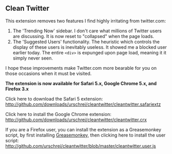 ## Clean Twitter ##

This extension removes two features I find highly irritating from twitter.com:

1. The 'Trending Now' sidebar. I don't care what millions of Twitter users are discussing. It is now reset to "collapsed" when the page loads.
2. The 'Suggested Users' functionality. The heuristic which controls the display of these users is inevitably useless. It showed me a blocked user earlier today. The entire `<div>` is expunged upon page load, meaning it it simply never seen.

I hope these improvements make Twitter.com more bearable for you on those occasions when it must be visited.  

**The extension is now available for Safari 5.x, Google Chrome 5.x, and Firefox 3.x**  

Click here to download the Safari 5 extension:  
<http://github.com/downloads/urschrei/cleantwitter/cleantwitter.safariextz>

Click here to install the Google Chrome extension:  
<http://github.com/downloads/urschrei/cleantwitter/cleantwitter.crx>

If you are a Firefox user, you can install the extension as a Greasemonkey script, by first installing [Greasemonkey], then clicking here to install the user script:  
<http://github.com/urschrei/cleantwitter/blob/master/cleantwitter.user.js>

[Greasemonkey]: https://addons.mozilla.org/en-US/firefox/addon/748/